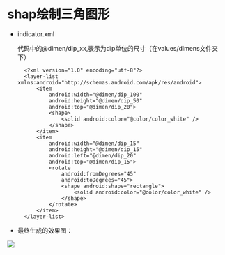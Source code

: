 # shap绘制三角图形 #
- indicator.xml

	代码中的@dimen/dip_xx,表示为dip单位的尺寸（在values/dimens文件夹下）

		<?xml version="1.0" encoding="utf-8"?>
		<layer-list xmlns:android="http://schemas.android.com/apk/res/android">
		    <item
		        android:width="@dimen/dip_100"
		        android:height="@dimen/dip_50"
		        android:top="@dimen/dip_20">
		        <shape>
		            <solid android:color="@color/color_white" />
		        </shape>
		    </item>
		    <item
		        android:width="@dimen/dip_15"
		        android:height="@dimen/dip_15"
		        android:left="@dimen/dip_20"
		        android:top="@dimen/dip_15">
		        <rotate
		            android:fromDegrees="45"
		            android:toDegrees="45">
		            <shape android:shape="rectangle">
		                <solid android:color="@color/color_white" />
		            </shape>
		        </rotate>
		    </item>
		</layer-list>

- 最终生成的效果图：

![](http://i.imgur.com/Mo0BtmH.png)